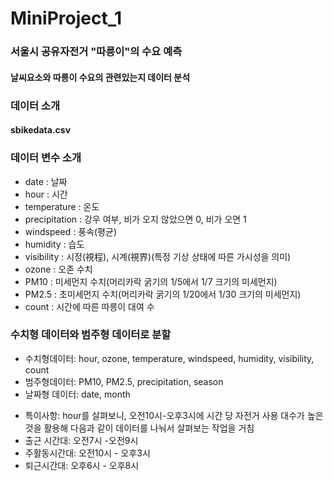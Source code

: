 # MiniProject_1

### 서울시 공유자전거 "따릉이"의 수요 예측
#### 날씨요소와 따릉이 수요의 관련있는지 데이터 분석

### 데이터 소개
#### sbikedata.csv

### 데이터 변수 소개
* date : 날짜
* hour : 시간
* temperature : 온도
* precipitation : 강우 여부, 비가 오지 않았으면 0, 비가 오면 1
* windspeed : 풍속(평균)
* humidity : 습도
* visibility : 시정(視程), 시계(視界)(특정 기상 상태에 따른 가시성을 의미)
* ozone : 오존 수치
* PM10 : 미세먼지 수치(머리카락 굵기의 1/5에서 1/7 크기의 미세먼지)
* PM2.5 : 초미세먼지 수치(머리카락 굵기의 1/20에서 1/30 크기의 미세먼지)
* count : 시간에 따른 따릉이 대여 수

### 수치형 데이터와 범주형 데이터로 분할
* 수치형데이터: hour, ozone, temperature, windspeed, humidity, visibility, count
* 범주형데이터: PM10, PM2.5, precipitation, season
* 날짜형 데이터: date, month

- 특이사항: hour를 살펴보니, 오전10시-오후3시에 시간 당 자전거 사용 대수가 높은 것을 활용해 다음과 같이 데이터를
          나눠서 살펴보는 작업을 거침
- 출근 시간대: 오전7시 -오전9시
- 주활동시간대: 오전10시 - 오후3시
- 퇴근시간대: 오후6시 - 오후8시

